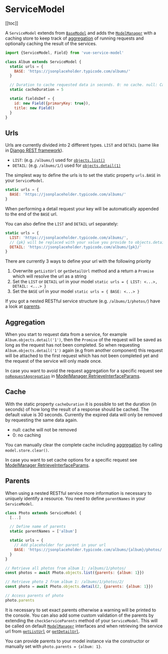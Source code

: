 # ServiceModel

[[toc]]

A `ServiceModel` extends from [`BaseModel`](/guide/base-model/) and adds the [`ModelManager`](/guide/model-manager/) with a caching
store to keep track of [aggregation](#aggregation) of running requests and optionally caching the result of the services.

```js
import {ServiceModel, Field} from 'vue-service-model'

class Album extends ServiceModel {
  static urls = {
    BASE: 'https://jsonplaceholder.typicode.com/albums/'
  }

  // Duration to cache requested data in seconds. 0: no cache. null: Cache forever. Default is 30 seconds
  static cacheDuration = 5

  static fieldsDef = {
    id: new Field({primaryKey: true}),
    title: new Field()
  }
}
```

## Urls

Urls are currently divided into 2 different types. `LIST` and `DETAIL` (same like in [Django REST framework](https://www.django-rest-framework.org/api-guide/routers.html#simplerouter)).

* `LIST`: (e.g. `/albums/`) used for [`objects.list()`](/guide/model-manager.html#retrieve-list-of-data-objectslist)
* `DETAIL`: (e.g. `/albums/1/`) used for [`objects.detail(1)`](/guide/model-manager.html#retrieve-single-entry-of-data-objectsdetail)


The simplest way to define the urls is to set the static property `urls.BASE` in your `ServiceModel`.
```js
static urls = {
  BASE: 'https://jsonplaceholder.typicode.com/albums/'
}
```
When performing a detail request your key will be automatically appended to the end of the `BASE` url.

You can also define the `LIST` and `DETAIL` url separately:
```js
static urls = {
  LIST: 'https://jsonplaceholder.typicode.com/albums/',
  // {pk} will be replaced with your value you provide to objects.detail() 
  DETAIL: 'https://jsonplaceholder.typicode.com/albums/{pk}/'
}
```

There are currently 3 ways to define your url with the following priority
1. Overwrite `getListUrl` or `getDetailUrl` method and a return a `Promise` which will resolve the url as a string
1. Set the `LIST` or `DETAIL` url in your model `static urls = { LIST: <...>, DETAIL: <...> }`
1. Set the `BASE` url in your model `static urls = { BASE: <...> }`

If you got a nested RESTful service structure (e.g. `/albums/1/photos/`) have a look at [parents](#parents).



## Aggregation

When you start to request data from a service, for example `Album.objects.detail('1')`, then the `Promise` of the request will 
be saved as long as the request has not been completed. So when requesting `Album.objects.detail('1')` again (e.g from another component)
this request will be attached to the first request which has not been completed yet and the request of the service will only made once.

In case you want to avoid the request aggregation for a specific request see [`noRequestAggregation`](/guide/model-manager.html#retrieveinterfaceparams) in [ModelManager RetrieveInterfaceParams](/guide/model-manager.html#retrieveinterfaceparams).

## Cache

With the static property `cacheDuration` it is possible to set the duration (in seconds) of how long the result of a response 
should be cached. The default value is 30 seconds. Currently the expired data will only be removed by requesting the same data again.

* null: cache will not be removed
* 0: no caching

You can manually clear the complete cache including [aggregation](#aggregation) by calling `model.store.clear()`.

In case you want to set cache options for a specific request see [ModelManager RetrieveInterfaceParams](/guide/model-manager.html#retrieveinterfaceparams).

## Parents

When using a nested RESTful service more information is necessary to uniquely identify a resource. You need to define `parentNames` in your `ServiceModel`.

```js
class Photo extends ServiceModel {
  [...]

  // Define name of parents
  static parentNames = ['album']

  static urls = {
    // Add placeholder for parent in your url
    BASE: 'https://jsonplaceholder.typicode.com/albums/{album}/photos/'
  }
}

// Retrieve all photos from album 1: /albums/1/photos/
const photos = await Photo.objects.list({parents: {album: 1}})

// Retrieve photo 2 from album 1: /albums/1/photos/2/
const photo = await Photo.objects.detail(2, {parents: {album: 1}})

// Access parents of photo
photo.parents
```

It is necessary to set exact parents otherwise a warning will be printed to the console. You can also add some custom
validation of the parents by extending the `checkServiceParents` method of your `ServiceModel`. This will be called on default [`ModelManager`](/guide/model-manager/) interfaces and when retrieving the service url from [`getListUrl`](#urls) or [`getDetailUrl`](#urls).

You can provide parents to your model instance via the constructor or manually set with `photo.parents = {album: 1}`.
